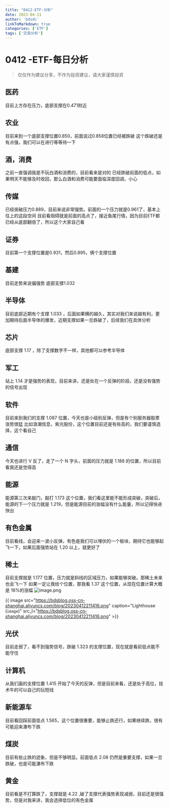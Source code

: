 ```yaml
---
title: "0412-ETF-分析"
date: 2023-04-11
author: 'bdsdc'
linkToMarkdown: true
categories: ['ETF']
tags: ['交易分析']
---
```


# 0412 -ETF-每日分析
> 仅仅作为建议分享，不作为投资建议，请大家谨慎投资 

## 医药
目前上方存在压力，底部支撑在0.471附近 

## 农业
目前来到一个底部支撑位置0.850，前面说过0.858位置已经被跌破
这个跌破还是有点强，我们可以在进行等等待一下

## 酒，消费
之前一直强调我是不玩白酒和消费的，目前看来是对的 
已经跌破前面的低点，如果明天不能够及时收回，那么白酒和消费可能要面临深度回调，小心

## 传媒 
已经突破压力0.889，目前来说非常强势。前面的一个压力就是0.961了，基本上往上的这段空间
目前看阻碍就是前面的高点了，接近鱼尾行情，因为目前ETF都已经从底部翻倍了，所以这个大家自己看 

## 证券
目前第一个支撑位置是0.931，然后0.895，俩个支撑位置 
## 基建
目前走势来说偏强势
底部支撑1.032
##  半导体
目前底部近期有个支撑 1.033 ，后面如果横的越久，其实对我们来说越有利，更加期待后面半导体的爆发，近期支撑如果一旦跌破了，后续我们在具体分析
## 芯片
底部支撑 1.17 ，除了支撑数字不一样，其他都可以参考半导体

## 军工
站上 1.14 才是强势的表现，目前来讲，还是处在一个反弹的阶段，还是没有强势的信号出现
## 软件
目前来到我们的支撑 1.087 位置，今天也是小级别反弹，但是有个别服务器股票涨势很猛
比如浪潮信息，紫光股份，这个位置目前还是有些高的，我们要谨慎选择，这个看自己
## 通信
今天也进行 V 反了，走了一个 N 字头，前面的压力就是 1.188 的位置，所以目前看我还是觉得高
## 能源
能源第三次来敲门，敲打 1.173 这个位置，我们看这里能不能形成突破，突破后，能源的下一个压力就是 1.219，但是能源目前的涨幅没有什么能量，所以记得快进快出
## 有色金属
目前看线，会迎来一波小反弹，有色是我们可以埋伏的一个板块，期待它也能够起飞一下，如果后面强势站在 1.20 以上，就更好了
## 稀土
目前支撑就是 1.177 位置，压力就是斜线的区域压力，如果能够突破。那稀土未来也会飞一下
如果一定让我给个位置，那我看 1.37 这个位置，从现在位置计算大概是 16%的涨幅
![image.png](https://bdsblog.oss-cn-shanghai.aliyuncs.com/blog/20230412211416.png) 

{{ image src="https://bdsblog.oss-cn-shanghai.aliyuncs.com/blog/20230412211416.png" caption="Lighthouse (`image`)"  src_l="https://bdsblog.oss-cn-shanghai.aliyuncs.com/blog/20230412211416.png" >}}


## 光伏
目前走弱了，看不到强势信号，跌破 1.323 的支撑位置，现在就是看前低点能不能守住
## 计算机
从我们画的支撑位置 1.415 开始了今天的反弹，但是目前来看，还是处于高位，技术牛的可以自己的玩短线
## 新能源车
目前看回踩前面低点 1.565，这个位置很重要，能够止跌还行，如果继续跌，很有可能迎来瀑布下跌
## 煤炭
目前有些止跌的迹象，但是不够明显。前面低点 2.08 仍然是重要支撑，如果一旦跌破，也是可能瀑布下跌
## 黄金
目前看是不打算跌了，支撑就是 4.22 ,破了支撑代表强势表现减弱，目前还是很强势，但是对我来讲，我会选择低位的有色金属
